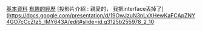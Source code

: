 [基本資料](https://drive.google.com/file/d/1xIQcVwQPG9hiMGQcZKSi7fT0ytpuIurD/view?usp=sharing)
[有趣的經歷](https://docs.google.com/spreadsheets/d/1SRBdVazNhNFQMx4WfTK3zyPnbB9KW8WXvQ5Aus7OIlQ/edit?gid=2032094807#gid=2032094807)
[投影片介紹 : 親愛的， 我把interface丟掉了](https://docs.google.com/presentation/d/19OwJzuN3nLxXHewKaFCApZNY4GO7cCcZtz5_IMY643A/edit#slide=id.g3125b255978_2_10
